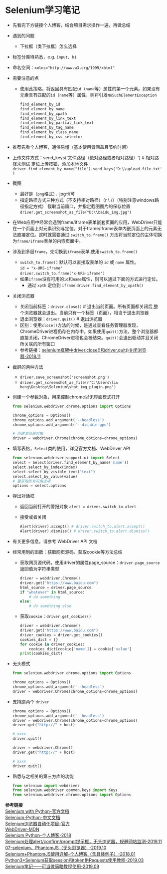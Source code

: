 # Selenium学习笔记

- 先看完下方链接个人博客，结合项目需求操作一遍，再做总结

- 遇到的问题
  - 下拉框（类下拉框）怎么选择
- 标签分类待熟悉，e.g. `input`、`h1`
- 命名空间：`xmlns="http://www.w3.org/1999/xhtml"`

- 需要注意的点
  - 使用此策略，将返回具有匹配`id`（`name`等）属性的第一个元素。如果没有元素具有匹配的`id`（`name`等）属性，则将引发`NoSuchElementException`

    ```python
    find_element_by_id
    find_element_by_name
    find_element_by_xpath
    find_element_by_link_text
    find_element_by_partial_link_text
    find_element_by_tag_name
    find_element_by_class_name
    find_element_by_css_selector
    ```

- 推荐先看个人博客，通俗易懂（基本使用皆涵盖且节约时间）

- 上传文件方式：send_keys('文件路径（绝对路径或者相对路径）') # 相对路径未测试
定位上传按钮，添加本地文件
`driver.find_element_by_name("file").send_keys('D:\\upload_file.txt')`

- 截图
  - 最好是（`png`格式），jpg也可
  - 指定路径方式三种方式（不支持相对路径）（r \\ /）（特别注意windows路径指定方式）
截取当前窗口，并指定截图图片的保存位置
`driver.get_screenshot_as_file("D:\\baidu_img.jpg")`

- 在Web应用中经常会遇到frame/iframe表单嵌套页面的应用，WebDriver只能在一个页面上对元素识别与定位，对于frame/iframe表单内嵌页面上的元素无法直接定位。这时就需要通过 `switch_to.frame()` 方法将当前定位的主体切换为`frame/iframe`表单的内嵌页面中。

- 涉及到多层`frame`，先切换到`iframe`表单,使用`switch_to.frame()`
  - `switch_to.frame()` 默认可以直接取表单的 `id` 或 `name` 属性。  
  `id = "x-URS-iframe"`  
  `driver.switch_to.frame('x-URS-iframe')`
  - 如果`iframe`没有可用的`id`和`name`属性，则可以通过下面的方式进行定位。
    - 通过 `xpth` 定位到 `iframe`
    `driver.find_element_by_xpath()`

- 关闭浏览器
  - 关闭当前标签：`driver.close()`  # 退出当前页面。所有页面都关闭后,整个浏览器就会退出。当前只有一个标签（页面），相当于退出浏览器
  - 退出浏览器：`driver.quit()`  # 退出浏览器
  - 区别：使用`close()`方法的时候，是通过查看任务管理器发现，ChromeDriver进程仍存在内存中。如果使用`quit()`方法，整个浏览器都直接关闭，ChromeDriver进程也会被结束。`quit()`会退出驱动并且关闭所关联的所有窗口
  - 参考链接：[selenium框架中driver.close()和driver.quit()关闭浏览器-2018.11](https://blog.csdn.net/yangfengjueqi/article/details/84338167)

- 截屏的两种方法
  - `driver.save_screenshot('screenshot.png')`
  - `driver.get_screenshot_as_file(r"C:\Users\liu heng\Desktop\Selenium\shot_img_plugin.png")`

- 创建一个参数对象，用来控制chrome以无界面模式打开

    ```python
    from selenium.webdriver.chrome.options import Options

    chrome_options = Options()
    chrome_options.add_argument('--headless')
    chrome_options.add_argument('--disable-gpu')

    # 创建浏览器对象
    driver = webdriver.Chrome(chrome_options=chrome_options)
    ```

- 填写表格，`Select`类的使用，详见官方文档、WebDriver API

    ```python
    from selenium.webdriver.support.ui import Select
    select = Select(driver.find_element_by_name('name'))
    select.select_by_index(index)
    select.select_by_visible_text("text")
    select.select_by_value(value)
    # 要获取所有可用选项
    options = select.options
    ```

- 弹出对话框
  - 返回当前打开的警报对象
`alert = driver.switch_to.alert`
  - 接受或者关闭

    ```python
    Alert(driver).accept() # driver.switch_to.alert.accept()
    Alert(driver).dismiss() # driver.switch_to.alert.dismiss()
    ```

- 有关更多信息，请参考 WebDriver API 文档

- 经常用到的函数：获取网页源码、获取cookie等方法总结
  - 获取网页源代码，使用driver的属性page_source：`driver.page_source` 返回值为字符串类型

    ```python
    driver = webdriver.Chrome()
    driver.get("https://www.baidu.com")
    html_source = driver.page_source
    if "whatever" in html_source:
        # do something
    else:
        # do something else
    ```

  - 获取`cookie`：`driver.get_cookies()`

    ```python
    driver = webdriver.Chrome()
    driver.get("https://www.baidu.com")
    driver_cookies = driver.get_cookies()
    cookies_dict = {}
    for cookie in driver_cookies:
        cookies_dict[cookie['name']] = cookie['value']
    print(cookies_dict)
    ```

- 无头模式

  ```python
  from selenium.webdriver.chrome.options import Options

  chrome_options = Options()
  chrome_options.add_argument('--headless')
  driver = webdriver.Chrome(chrome_options=chrome_options)
  ```

- 支持跑两个 `driver`

  ```python
  chrome_options = Options()
  chrome_options.add_argument('--headless')
  driver = webdriver.Chrome(chrome_options=chrome_options)
  driver.get("http://" + host)

  # xxxx
  driver.quit()

  driver = webdriver.Chrome()
  driver.get("http://" + host)

  # xxxx
  driver.quit()
  ```

- 熟悉与之相关的第三方库的功能

  ```python
  from selenium import webdriver
  from selenium.webdriver.common.keys import Keys
  from selenium.webdriver.chrome.options import Options
  ```

**参考链接**  
[Selenium with Python-官方文档](https://selenium-python.readthedocs.io/)  
[Selenium-Python-中文文档](https://selenium-python-zh.readthedocs.io/en/latest/)  
[Selenium浏览器自动化项目-官方](https://www.selenium.dev/documentation/en/getting_started/)  
[WebDriver-MDN](https://developer.mozilla.org/en-US/docs/Web/WebDriver)  
[Selenium Python-个人博客-2018](http://www.testclass.net/selenium_python)  
[Selenium处理alert/confirm/prompt提示框，无头浏览器，规避网站监测-2019.11](https://www.cnblogs.com/sundawei7/p/11959459.html)  
[07-selenium、PhantomJS（无头浏览器）-2019.10](https://my.oschina.net/u/4258221/blog/3381382)  
[Selenium+PhantomJS使用详解-个人博客（含具体例子）-2018.01](https://www.jianshu.com/p/4b89c92ff9b4)  
[Python3+Selenium获取session和token供Requests使用教程-2019.03](https://www.cnblogs.com/lsdb/p/10515759.html)  
[Selenium笔记——可当做简略教程使用-2019.09](https://blog.csdn.net/qq_21774161/article/details/101550958)